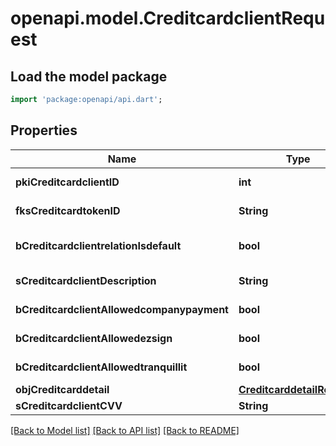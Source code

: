 # openapi.model.CreditcardclientRequest

## Load the model package
```dart
import 'package:openapi/api.dart';
```

## Properties
Name | Type | Description | Notes
------------ | ------------- | ------------- | -------------
**pkiCreditcardclientID** | **int** | The unique ID of the Creditcardclient | [optional] 
**fksCreditcardtokenID** | **String** | The creditcard token identifier | [optional] 
**bCreditcardclientrelationIsdefault** | **bool** | Whether if it's the creditcardclient is the default one | 
**sCreditcardclientDescription** | **String** | The description of the Creditcardclient | 
**bCreditcardclientAllowedcompanypayment** | **bool** | Whether if it's an allowedagencypayment | 
**bCreditcardclientAllowedezsign** | **bool** | Whether if it's an allowedroyallepageprotection | 
**bCreditcardclientAllowedtranquillit** | **bool** | Whether if it's an allowedtranquillit | 
**objCreditcarddetail** | [**CreditcarddetailRequest**](CreditcarddetailRequest.md) |  | 
**sCreditcardclientCVV** | **String** | The creditcard card CVV | 

[[Back to Model list]](../README.md#documentation-for-models) [[Back to API list]](../README.md#documentation-for-api-endpoints) [[Back to README]](../README.md)


